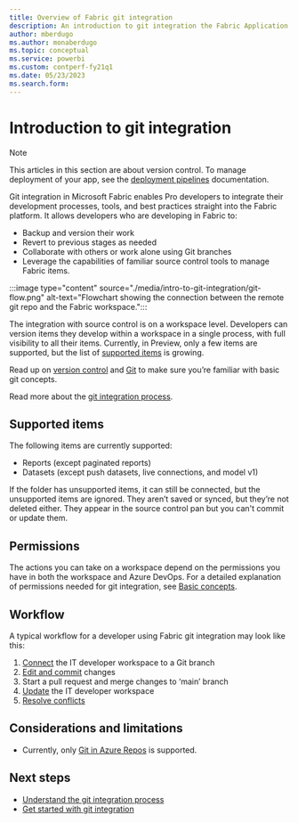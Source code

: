 ```yaml
---
title: Overview of Fabric git integration 
description: An introduction to git integration the Fabric Application lifecycle management (ALM) tool
author: mberdugo
ms.author: monaberdugo
ms.topic: conceptual
ms.service: powerbi
ms.custom: contperf-fy21q1
ms.date: 05/23/2023
ms.search.form: 
---
```


# Introduction to git integration

> [!NOTE]
> This articles in this section are about version control. To manage deployment of your app, see the [deployment pipelines](../deployment-pipelines/intro-to-deployment-pipelines.md) documentation.

Git integration in Microsoft Fabric enables Pro developers to integrate their development processes, tools, and best practices straight into the Fabric platform. It allows developers who are developing in Fabric to:

* Backup and version their work
* Revert to previous stages as needed
* Collaborate with others or work alone using Git branches
* Leverage the capabilities of familiar source control tools to manage Fabric items.

:::image type="content" source="./media/intro-to-git-integration/git-flow.png" alt-text="Flowchart showing the connection between the remote git repo and the Fabric workspace.":::

The integration with source control is on a workspace level. Developers can version items they develop within a workspace in a single process, with full visibility to all their items. Currently, in Preview, only a few items are supported, but the list of [supported items](#supported-items) is growing.

Read up on [version control](/devops/develop/git/what-is-version-control) and [Git](/devops/develop/git/what-is-git) to make sure you’re familiar with basic git concepts.  

Read more about the [git integration process](./git-integration-process.md).

## Supported items

The following items are currently supported:

* Reports (except paginated reports)
* Datasets (except push datasets, live connections, and model v1)

If the folder has unsupported items, it can still be connected, but the unsupported items are ignored. They aren’t saved or synced, but they’re not deleted either. They appear in the source control pan but you can't commit or update them.

## Permissions

The actions you can take on a workspace depend on the permissions you have in both the workspace and Azure DevOps. For a detailed explanation of permissions needed for git integration, see [Basic concepts](./git-integration-process.md#permissions).

## Workflow

A typical workflow for a developer using Fabric git integration may look like this:

1. [Connect](./git-get-started.md#connect-a-workspace-to-an-azure-repo) the IT developer workspace to a Git branch​
1. [Edit and commit](./git-get-started.md#commit-changes-to-git) changes​
1. Start a pull request and merge changes to ‘main’ branch​
1. [Update](./git-get-started.md#update-workspace-from-git) the IT developer workspace
1. [Resolve conflicts](./conflict-resolution.md)

## Considerations and limitations

* Currently, only [Git in Azure Repos](/en-us/azure/devops/user-guide/code-with-git) is supported.

## Next steps

* [Understand the git integration process](./git-integration-process.md)
* [Get started with git integration](./git-get-started.md)
